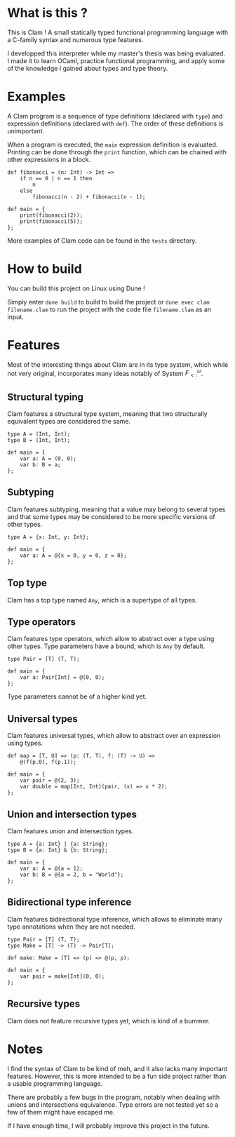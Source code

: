 # What is this ?

This is Clam ! A small statically typed functional programming language with a C-family syntax and numerous type features.

I developped this interpreter while my master's thesis was being evaluated. I made it to learn OCaml, practice functional programming, and apply some of the knowledge I gained about types and type theory.

# Examples

A Clam program is a sequence of type definitions (declared with `type`) and expression definitions (declared with `def`). The order of these definitions is unimportant.

When a program is executed, the `main` expression definition is evaluated. Printing can be done through the `print` function, which can be chained with other expressions in a block.

```
def fibonacci = (n: Int) -> Int =>
    if n == 0 | n == 1 then
        n
    else
        fibonacci(n - 2) + fibonacci(n - 1);

def main = {
    print(fibonacci(2));
    print(fibonacci(5));
};
```

More examples of Clam code can be found in the `tests` directory.

# How to build

You can build this project on Linux using Dune !

Simply enter `dune build` to build to build the project or `dune exec clam filename.clam` to run the project with the code file `filename.clam` as an input.

# Features

Most of the interesting things about Clam are in its type system, which while not very original, incorporates many ideas notably of System $F^ω_{<:}$.

## Structural typing

Clam features a structural type system, meaning that two structurally equivalent types are considered the same.

```
type A = (Int, Int);
type B = (Int, Int);

def main = {
    var a: A = (0, 0);
    var b: B = a;
};
```

## Subtyping

Clam features subtyping, meaning that a value may belong to several types and that some types may be considered to be more specific versions of other types.

```
type A = {x: Int, y: Int};

def main = {
    var a: A = @{x = 0, y = 0, z = 0};
};
```

## Top type

Clam has a top type named `Any`, which is a supertype of all types.

## Type operators

Clam features type operators, which allow to abstract over a type using other types. Type parameters have a bound, which is `Any` by default.

```
type Pair = [T] (T, T);

def main = {
    var a: Pair[Int] = @(0, 0);
};
```

Type parameters cannot be of a higher kind yet.

## Universal types

Clam features universal types, which allow to abstract over an expression using types.

```
def map = [T, U] => (p: (T, T), f: (T) -> U) =>
    @(f(p.0), f(p.1));

def main = {
    var pair = @(2, 3);
    var double = map[Int, Int](pair, (x) => x * 2);
};
```

## Union and intersection types

Clam features union and intersection types.

```
type A = {a: Int} | {a: String};
type B = {a: Int} & {b: String};

def main = {
    var a: A = @{a = 1};
    var b: B = @{a = 2, b = "World"};
};
```

## Bidirectional type inference

Clam features bidirectional type inference, which allows to eliminate many type annotations when they are not needed.

```
type Pair = [T] (T, T);
type Make = [T] -> (T) -> Pair[T];

def make: Make = [T] => (p) => @(p, p);

def main = {
    var pair = make[Int](0, 0);
};
```

## Recursive types

Clam does not feature recursive types yet, which is kind of a bummer.

# Notes

I find the syntax of Clam to be kind of meh, and it also lacks many important features. However, this is more intended to be a fun side project rather than a usable programming language.

There are probably a few bugs in the program, notably when dealing with unions and intersections equivalence. Type errors are not tested yet so a few of them might have escaped me.

If I have enough time, I will probably improve this project in the future.
